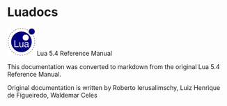 # Luadocs

[![Lua](./assets/lua_logo_64.png)](http://www.lua.org/) Lua 5.4 Reference Manual

This documentation was converted to markdown from the original Lua 5.4 Reference
Manual. 

Original documentation is written by Roberto Ierusalimschy,
Luiz Henrique de Figueiredo, Waldemar Celes
